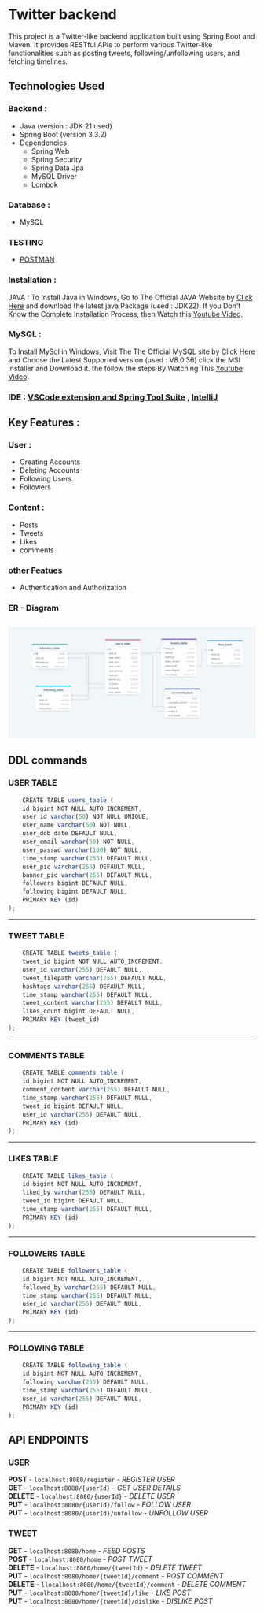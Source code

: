 # Twitter backend
This project is a Twitter-like backend application built using Spring Boot and Maven. It provides RESTful APIs to perform various Twitter-like functionalities such as posting tweets, following/unfollowing users, and fetching timelines.
## Technologies Used
### Backend :
* Java (version : JDK 21 used)
* Spring Boot (version 3.3.2)
* Dependencies
    * Spring Web
    * Spring Security
    * Spring Data Jpa
    * MySQL Driver
    * Lombok
### Database :
- MySQL
### TESTING 
- [POSTMAN](https://www.postman.com/downloads/)
### Installation :
JAVA :
To Install Java in Windows, Go to The Official JAVA Website by [Click Here](https://www.java.com/en/download) and download the latest java Package (used : JDK22). If you Don't Know the Complete Installation Process, then Watch this [Youtube Video](https://youtu.be/jPwrWjEwtrw?si=ubPgTNFYeCaHAK-X).

### MySQL :
To Install MySql in Windows, Visit The The Official MySQL site by [Click Here](https://dev.mysql.com/downloads/installer/) and Choose the Latest Supported version (used : V8.0.36) click the MSI installer and Download it. the follow the steps By Watching This [Youtube Video](https://youtu.be/uj4OYk5nKCg?si=FhETuZG7weRMPlYU).

### IDE : [VSCode extension and Spring Tool Suite](https://spring.io/tools) , [IntelliJ](https://www.jetbrains.com/idea/download/?section=windows)

## Key Features :
### User :
- Creating Accounts
- Deleting Accounts
- Following Users
- Followers
### Content :
- Posts
- Tweets
- Likes
- comments
### other Featues
- Authentication and Authorization
### ER - Diagram
![Schema image](/schema-img/schema.png)
---
## DDL commands
### USER TABLE
```javascript
    CREATE TABLE users_table (
    id bigint NOT NULL AUTO_INCREMENT,
    user_id varchar(50) NOT NULL UNIQUE,
    user_name varchar(50) NOT NULL,
    user_dob date DEFAULT NULL,
    user_email varchar(50) NOT NULL,
    user_passwd varchar(100) NOT NULL,
    time_stamp varchar(255) DEFAULT NULL,
    user_pic varchar(255) DEFAULT NULL,
    banner_pic varchar(255) DEFAULT NULL,
    followers bigint DEFAULT NULL,
    following bigint DEFAULT NULL,
    PRIMARY KEY (id)
);
```
---
### TWEET TABLE
```javascript
    CREATE TABLE tweets_table (
    tweet_id bigint NOT NULL AUTO_INCREMENT,
    user_id varchar(255) DEFAULT NULL,
    tweet_filepath varchar(255) DEFAULT NULL,
    hashtags varchar(255) DEFAULT NULL,
    time_stamp varchar(255) DEFAULT NULL,
    tweet_content varchar(255) DEFAULT NULL,
    likes_count bigint DEFAULT NULL,
    PRIMARY KEY (tweet_id)
);
```
---
### COMMENTS TABLE
```javascript
    CREATE TABLE comments_table (
    id bigint NOT NULL AUTO_INCREMENT,
    comment_content varchar(255) DEFAULT NULL,
    time_stamp varchar(255) DEFAULT NULL,
    tweet_id bigint DEFAULT NULL,
    user_id varchar(255) DEFAULT NULL,
    PRIMARY KEY (id)
);
```
---
### LIKES TABLE
```javascript
    CREATE TABLE likes_table (
    id bigint NOT NULL AUTO_INCREMENT,
    liked_by varchar(255) DEFAULT NULL,
    tweet_id bigint DEFAULT NULL,
    time_stamp varchar(255) DEFAULT NULL,
    PRIMARY KEY (id)
);
```
---
### FOLLOWERS TABLE
```javascript
    CREATE TABLE followers_table (
    id bigint NOT NULL AUTO_INCREMENT,
    followed_by varchar(255) DEFAULT NULL,
    time_stamp varchar(255) DEFAULT NULL,
    user_id varchar(255) DEFAULT NULL,
    PRIMARY KEY (id)
);
```
---
### FOLLOWING TABLE
```javascript
    CREATE TABLE following_table (
    id bigint NOT NULL AUTO_INCREMENT,
    following varchar(255) DEFAULT NULL,
    time_stamp varchar(255) DEFAULT NULL,
    user_id varchar(255) DEFAULT NULL,
    PRIMARY KEY (id)
);
```

## API ENDPOINTS
### USER
**POST** - `localhost:8080/register` - *REGISTER USER* <br>
**GET** - `localhost:8080/{userId}` - *GET USER DETAILS*<br>
**DELETE** - `localhost:8080/{userId}` - *DELETE USER* <br>
**PUT** - `localhost:8080/{userId}/follow` - *FOLLOW USER*<br>
**PUT** - `localhost:8080/{userId}/unfollow` - *UNFOLLOW USER*<br>

### TWEET 
**GET** - `localhost:8080/home` - *FEED POSTS* <br>
**POST** - `localhost:8080/home` - *POST TWEET* <br>
**DELETE** - `localhost:8080/home/{tweetId}` - *DELETE TWEET* <br>
**PUT** - `localhost:8080/home/{tweetId}/comment` - *POST COMMENT* <br>
**DELETE** - `llocalhost:8080/home/{tweetId}/comment` - *DELETE COMMENT* <br>
**PUT** - `localhost:8080/home/{tweetId}/like` - *LIKE POST* <br>
**PUT** - `localhost:8080/home/{tweetId}/dislike` - *DISLIKE POST* <br>
